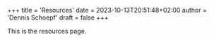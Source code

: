 +++
title = 'Resources'
date = 2023-10-13T20:51:48+02:00
author = 'Dennis Schoepf'
draft = false
+++

This is the resources page.
